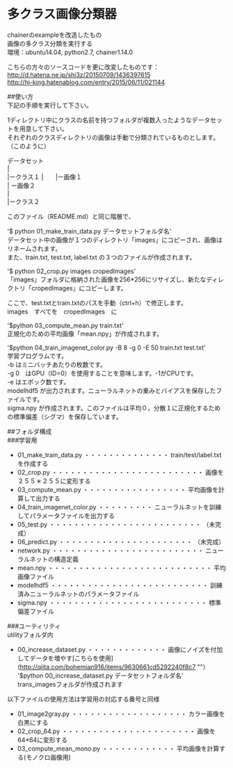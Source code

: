 # 多クラス画像分類器  
chainerのexampleを改造したもの  
画像の多クラス分類を実行する  
環境：ubuntu14.04, python2.7, chainer1.14.0  

こちらの方々のソースコードを更に改変したものです：  
<http://d.hatena.ne.jp/shi3z/20150709/1436397615>  
<http://hi-king.hatenablog.com/entry/2015/06/11/021144>  

##使い方  
下記の手順を実行して下さい。  


1ディレクトリ中にクラスの名前を持つフォルダが複数入ったようなデータセットを用意して下さい。  
それぞれのクラスディレクトリの画像は手動で分類されているものとします。  
（このように）  


データセット  
|  
|ークラス１
|　　|ー画像１   
|   ー画像２  
|  
|ークラス２  


このファイル（README.md）と同じ階層で、  
  
'$ python 01_make_train_data.py データセットフォルダ名'  
データセット中の画像が１つのディレクトリ「images」にコピーされ、画像はリネームされます。  
また、train.txt, test.txt, label.txt の３つのファイルが作成されます。  


'$ python 02_crop.py images cropedImages'  
「images」フォルダに格納された画像を256*256にリサイズし、新たなディレクトリ「cropedImages」にコピーします。  


ここで、test.txtとtrain.txtのパスを手動（ctrl+h）で修正します。  
images　すべてを　cropedImages　に  


'$python 03_compute_mean.py train.txt'  
正規化のための平均画像「mean.npy」が作成されます。  


'$python 04_train_imagenet_color.py -B 8 -g 0 -E 50 train.txt test.txt'  
学習プログラムです。  
-b はミニバッチあたりの枚数です。  
-g 0　はGPU（ID=0）を使用することを意味します。-1がCPUです。  
-e はエポック数です。  
modelhdf5 が出力されます。ニューラルネットの重みとバイアスを保存したファイルです。  
sigma.npy が作成されます。このファイルは平均０，分散１に正規化するための標準偏差（シグマ）を保存しています。  

##フォルダ構成  
###学習用
* 01_make_train_data.py ・・・・・・・・・・・・・・ train/test/label.txtを作成する  
* 02_crop.py ・・・・・・・・・・・・・・・・・・・・・・・・・ 画像を２５５＊２５５に変形する  
* 03_compute_mean.py ・・・・・・・・・・・・・・・・・ 平均画像を計算して出力する  
* 04_train_imagenet_color.py ・・・・・・・・・ ニューラルネットを訓練してパラメータファイルを出力する  
* 05_test.py ・・・・・・・・・・・・・・・・・・・・・・・・・ （未完成）  
* 06_predict.py ・・・・・・・・・・・・・・・・・・・・・・ （未完成）  
* network.py ・・・・・・・・・・・・・・・・・・・・・・・・・ ニューラルネットの構造定義  
* mean.npy ・・・・・・・・・・・・・・・・・・・・・・・・・・・ 平均画像ファイル  
* modelhdf5 ・・・・・・・・・・・・・・・・・・・・・・・・・・ 訓練済みニューラルネットのパラメータファイル  
* sigma.npy ・・・・・・・・・・・・・・・・・・・・・・・・・・ 標準偏差ファイル  


###ユーティリティ  
utilityフォルダ内  
  
* 00_increase_dataset.py ・・・・・・・・・・・・・ 画像にノイズを付加してデータを増やす[こちらを使用](http://qiita.com/bohemian916/items/9630661cd5292240f8c7 ""）  
'$python 00_increase_dataset.py データセットフォルダ名'  
trans_imagesフォルダが作成されます  
  
以下ファイルの使用方法は学習用の対応する番号と同様  
* 01_image2gray.py ・・・・・・・・・・・・・・・・・・・ カラー画像を白黒にする  
* 02_crop_64.py ・・・・・・・・・・・・・・・・・・・・・・ 画像を64*64に変形する  
* 03_compute_mean_mono.py ・・・・・・・・・・・・ 平均画像を計算する(モノクロ画像用)  




